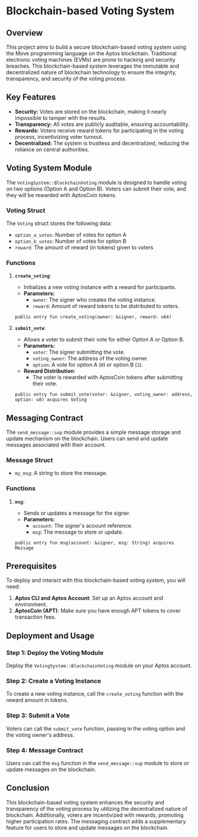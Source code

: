 # Blockchain-based Voting System

## Overview

This project aims to build a secure blockchain-based voting system using the Move programming language on the Aptos blockchain. Traditional electronic voting machines (EVMs) are prone to hacking and security breaches. This blockchain-based system leverages the immutable and decentralized nature of blockchain technology to ensure the integrity, transparency, and security of the voting process.

## Key Features

- **Security:** Votes are stored on the blockchain, making it nearly impossible to tamper with the results.
- **Transparency:** All votes are publicly auditable, ensuring accountability.
- **Rewards:** Voters receive reward tokens for participating in the voting process, incentivizing voter turnout.
- **Decentralized:** The system is trustless and decentralized, reducing the reliance on central authorities.

## Voting System Module

The `VotingSystem::BlockchainVoting` module is designed to handle voting on two options (Option A and Option B). Voters can submit their vote, and they will be rewarded with AptosCoin tokens.

### Voting Struct

The `Voting` struct stores the following data:

- `option_a_votes`: Number of votes for option A
- `option_b_votes`: Number of votes for option B
- `reward`: The amount of reward (in tokens) given to voters

### Functions

1. **`create_voting`**: 
   - Initializes a new voting instance with a reward for participants.
   - **Parameters:**
     - `owner`: The signer who creates the voting instance.
     - `reward`: Amount of reward tokens to be distributed to voters.

   ```move
   public entry fun create_voting(owner: &signer, reward: u64)
   ```

2. **`submit_vote`**:
   - Allows a voter to submit their vote for either Option A or Option B.
   - **Parameters:**
     - `voter`: The signer submitting the vote.
     - `voting_owner`: The address of the voting owner.
     - `option`: A vote for option A (`0`) or option B (`1`).
   - **Reward Distribution**:
     - The voter is rewarded with AptosCoin tokens after submitting their vote.

   ```move
   public entry fun submit_vote(voter: &signer, voting_owner: address, option: u8) acquires Voting
   ```

## Messaging Contract

The `send_message::sup` module provides a simple message storage and update mechanism on the blockchain. Users can send and update messages associated with their account.

### Message Struct

- `my_msg`: A string to store the message.

### Functions

1. **`msg`**:
   - Sends or updates a message for the signer.
   - **Parameters:**
     - `account`: The signer's account reference.
     - `msg`: The message to store or update.

   ```move
   public entry fun msg(account: &signer, msg: String) acquires Message
   ```

## Prerequisites

To deploy and interact with this blockchain-based voting system, you will need:

1. **Aptos CLI and Aptos Account**: Set up an Aptos account and environment.
2. **AptosCoin (APT)**: Make sure you have enough APT tokens to cover transaction fees.

## Deployment and Usage

### Step 1: Deploy the Voting Module

Deploy the `VotingSystem::BlockchainVoting` module on your Aptos account.

### Step 2: Create a Voting Instance

To create a new voting instance, call the `create_voting` function with the reward amount in tokens.

### Step 3: Submit a Vote

Voters can call the `submit_vote` function, passing in the voting option and the voting owner's address.

### Step 4: Message Contract

Users can call the `msg` function in the `send_message::sup` module to store or update messages on the blockchain.

## Conclusion

This blockchain-based voting system enhances the security and transparency of the voting process by utilizing the decentralized nature of blockchain. Additionally, voters are incentivized with rewards, promoting higher participation rates. The messaging contract adds a supplementary feature for users to store and update messages on the blockchain.